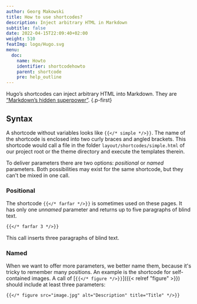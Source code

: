 ```yaml
---
author: Georg Makowski
title: How to use shortcodes?
description: Inject arbitrary HTML in Markdown
subtitle: false
date: 2022-04-15T22:09:40+02:00 
weight: 510
featImg: logo/Hugo.svg
menu:
  doc:
    name: Howto
    identifier: shortcodehowto
    parent: shortcode 
    pre: help_outline
---
```


Hugo’s shortcodes can inject arbitrary HTML into Markdown. They are [“Markdown’s hidden superpower”](https://gohugo.io).
{.p-first} <!--more-->

## Syntax

A shortcode without variables looks like `{{</* simple */>}}`. The name of the shortcode is enclosed into two curly braces and angled brackets. This shortcode would call a file in the folder `layout/shortcodes/simple.html` of our project root or the theme directory and execute the templates therein.

To deliver parameters there are two options: _positional_ or _named_ parameters. Both possibilities may exist for the same shortcode, but they can't be mixed in one call.

### Positional

The shortcode  `{{</* farfar */>}}` is sometimes used on these pages. It has only one _unnamed_ parameter and returns up to five paragraphs of blind text.

```md {.left}
{{</* farfar 3 */>}}  
```

This call inserts three paragraphs of blind text.

### Named

When we want to offer more parameters, we better name them, because it's tricky to remember many positions. An example is the shortcode for self-contained images. A call of [`{{</* figure */>}}`]({{< relref "figure" >}}) should include at least three parameters:

```md
{{</* figure src="image.jpg" alt="Description" title="Title" */>}} 
```
